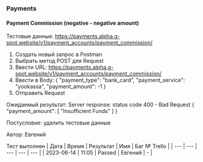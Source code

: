 ### Payments
#### Payment Commission (negative - negative amount)

Тестовые данные: https://payments.alpha.g-spot.website/v1/payment_accounts/payment_commission/


1. Создать новый запрос в Postman
2. Выбрать метод POST для Request
3. Ввести URL: https://payments.alpha.g-spot.website/v1/payment_accounts/payment_commission/
4. Ввести в Body:
{
  "payment_type": "bank_card",
  "payment_service": "yookassa",
  "payment_amount": -1
}
5. Отправить Request

Ожидаемый результат: Server response: status code 400 - Bad Request
{
    "payment_amount": [
        "Insufficient Funds"
    ]
}


Постусловие: удалить тестовые данные

Автор: Евгений

Тест выполнен
| Дата | Время | Результат | Имя | Баг № Trello |
| --- | --- | --- | --- | --- |
| 2023-06-14 | 11:05 | Passed | Евгений | - | 